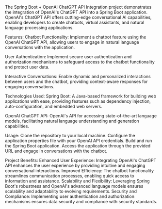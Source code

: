 The Spring Boot + OpenAI ChatGPT API Integration project demonstrates the integration of OpenAI's ChatGPT API into a Spring Boot application. OpenAI's ChatGPT API offers cutting-edge conversational AI capabilities, enabling developers to create chatbots, virtual assistants, and natural language processing applications.

Features:
Chatbot Functionality: Implement a chatbot feature using the OpenAI ChatGPT API, allowing users to engage in natural language conversations with the application.

User Authentication: Implement secure user authentication and authorization mechanisms to safeguard access to the chatbot functionality and protect user data.

Interactive Conversations: Enable dynamic and personalized interactions between users and the chatbot, providing context-aware responses for engaging conversations.

Technologies Used:
Spring Boot: A Java-based framework for building web applications with ease, providing features such as dependency injection, auto-configuration, and embedded web servers.

OpenAI ChatGPT API: OpenAI's API for accessing state-of-the-art language models, facilitating natural language understanding and generation capabilities.

Usage:
Clone the repository to your local machine.
Configure the application properties file with your OpenAI API credentials.
Build and run the Spring Boot application.
Access the application through the provided URL and engage in conversations with the chatbot.

Project Benefits:
Enhanced User Experience: Integrating OpenAI's ChatGPT API enhances the user experience by providing intuitive and engaging conversational interactions.
Improved Efficiency: The chatbot functionality streamlines communication processes, enabling quick access to information and assistance.
Scalability and Flexibility: Leveraging Spring Boot's robustness and OpenAI's advanced language models ensures scalability and adaptability to evolving requirements.
Security and Compliance: Implementing user authentication and authorization mechanisms ensures data security and compliance with security standards.
